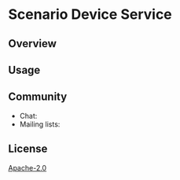 # Scenario Device Service
## Overview

## Usage

## Community
- Chat: 
- Mailing lists:

## License
[Apache-2.0](LICENSE)
